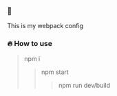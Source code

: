 ### 👋
This is my webpack config



### 🔥 How to use
  > npm i
  >> npm start
  >>> npm run dev/build

